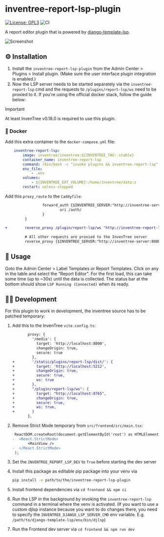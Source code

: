 # inventree-report-lsp-plugin

[![License: GPL3](https://img.shields.io/badge/License-GPLv3-yellow.svg)](https://opensource.org/license/gpl-3-0)
![CI](https://github.com/wolflu05/inventree-report-lsp-plugin/actions/workflows/ci.yml/badge.svg)

A report editor plugin that is powered by [django-template-lsp](https://github.com/fourdigits/django-template-lsp).

![Screenshot](https://github.com/user-attachments/assets/7ef62cea-ab03-4e6e-a25b-5e67df56ad5b)

## ⚙️ Installation

1. Install the `inventree-report-lsp-plugin` from the Admin Center > Plugins > Install plugin. (Make sure the user interface plugin integration is enabled.)
2. Now the LSP server needs to be started separately via the `inventree-report-lsp` cmd and the requests to `/plugins/report-lsp/ws` need to be proxied to it. If you're using the official docker stack, follow the guide below:

> [!IMPORTANT]
> At least InvenTree v0.18.0 is required to use this plugin.

### 🐳 Docker

Add this extra container to the `docker-compose.yml` file:

```yml
    inventree-report-lsp:
        image: inventree/inventree:${INVENTREE_TAG:-stable}
        container_name: inventree-report-lsp
        command: /bin/bash -c "invoke plugins && inventree-report-lsp"
        env_file:
            - .env
        volumes:
            - ${INVENTREE_EXT_VOLUME}:/home/inventree/data:z
        restart: unless-stopped
```

Add this `proxy_route` to the `Caddyfile`:

```diff
                 forward_auth {$INVENTREE_SERVER:"http://inventree-server:8000"} {
                         uri /auth/
                 }
         }
 
+        reverse_proxy /plugin/report-lsp/ws "http://inventree-report-lsp:8765"
 
         # All other requests are proxied to the InvenTree server
         reverse_proxy {$INVENTREE_SERVER:"http://inventree-server:8000"} {
```

## 🏃 Usage

Goto the Admin Center > Label Templates or Report Templates. Click on any in the table and select the "Report Editor". For the first load, this can take some time (up to ~30s) until the data is collected. The status bar at the bottom should show `LSP Running (Connected)` when its ready.

## 🧑‍💻 Development

For this plugin to work in development, the inventree source has to be patched temporary:

1. Add this to the InvenTree `vite.config.ts`:

   ```diff
          proxy: {
            '/media': {
              target: 'http://localhost:8000',
              changeOrigin: true,
              secure: true
            },
   +        '/static/plugins/report-lsp/dist/': {
   +          target: 'http://localhost:5212',
   +          changeOrigin: true,
   +          secure: true,
   +          ws: true
   +        },
   +        "/plugin/report-lsp/ws": {
   +          target: "http://localhost:8765",
   +          changeOrigin: true,
   +          secure: true,
   +          ws: true,
   +        }
          },
   ```

2. Remove Strict Mode temporary from `src/frontend/src/main.tsx`:

   ```diff
    ReactDOM.createRoot(document.getElementById('root') as HTMLElement).render(
   -  <React.StrictMode>
          <MainView />
   -  </React.StrictMode>
    );
   ```

3. Set the `INVENTREE_REPORT_LSP_DEV` to `True` before starting the dev server
4. Install this package as editable pip package into your venv via

   ```bash
   pip install -e path/to/the/inventree-report-lsp-plugin
   ```

5. Install frontend dependencies via `cd frontend && npm ci`
6. Run the LSP in the background by invoking the `inventree-report-lsp` command in a terminal where the venv is activated. (If you want to use a custom djlsp instance because you want to do changes there, you need to specify the `INVENTREE_DJANGO_LSP_SERVER_CMD` env variable. E.g. `/path/to/django-template-lsp/env/bin/djlsp`)
7. Run the Frontend dev server via `cd frontend && npm run dev`
